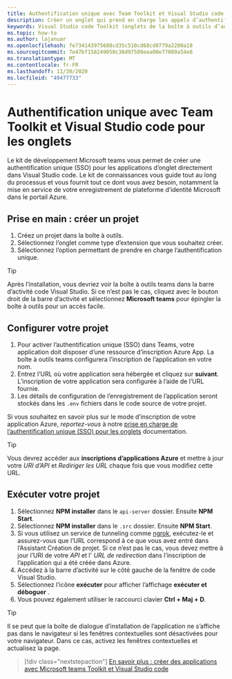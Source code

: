 ```yaml
---
title: Authentification unique avec Team Toolkit et Visual Studio code pour les onglets
description: Créer un onglet qui prend en charge les appels d’authentification unique et Microsoft Graph directement dans Visual Studio code avec Microsoft teams Toolkit
keywords: Visual Studio code Toolkit (onglets de la boîte à outils d’authentification par graphique SSO)
ms.topic: how-to
ms.author: lajanuar
ms.openlocfilehash: fe734143975688cd35c510cd68cd0779a2200a18
ms.sourcegitcommit: 7e47bf158249050c36d97509eea00e77089a54e6
ms.translationtype: MT
ms.contentlocale: fr-FR
ms.lasthandoff: 11/30/2020
ms.locfileid: "49477733"
---
```

# <a name="single-sign-on-authentication-with-teams-toolkit-and-visual-studio-code-for-tabs"></a>Authentification unique avec Team Toolkit et Visual Studio code pour les onglets

Le kit de développement Microsoft teams vous permet de créer une authentification unique (SSO) pour les applications d’onglet directement dans Visual Studio code. Le kit de connaissances vous guide tout au long du processus et vous fournit tout ce dont vous avez besoin, notamment la mise en service de votre enregistrement de plateforme d’identité Microsoft dans le portail Azure.

## <a name="get-started--create-a-project"></a>Prise en main : créer un projet

1. Créez un projet dans la boîte à outils.
1. Sélectionnez l’onglet comme type d’extension que vous souhaitez créer.
1. Sélectionnez l’option permettant de prendre en charge l’authentification unique.

> [!TIP]
> Après l’installation, vous devriez voir la boîte à outils teams dans la barre d’activité code Visual Studio. Si ce n’est pas le cas, cliquez avec le bouton droit de la barre d’activité et sélectionnez **Microsoft teams** pour épingler la boîte à outils pour un accès facile.

## <a name="configure-your-project"></a>Configurer votre projet

1. Pour activer l’authentification unique (SSO) dans Teams, votre application doit disposer d’une ressource d’inscription Azure App. La boîte à outils teams configurera l’inscription de l’application en votre nom.
1. Entrez l’URL où votre application sera hébergée et cliquez sur **suivant**. L’inscription de votre application sera configurée à l’aide de l’URL fournie.
1. Les détails de configuration de l’enregistrement de l’application seront stockés dans les `.env` fichiers dans le code source de votre projet.

Si vous souhaitez en savoir plus sur le mode d’inscription de votre application Azure, _reportez-vous_  à notre [prise en charge de l’authentification unique (SSO) pour les onglets](../tabs/how-to/authentication/auth-aad-sso.md) documentation.

> [!TIP]
> Vous devrez accéder aux **inscriptions d’applications Azure** et mettre à jour votre *URI d’API* et *Rediriger les URL* chaque fois que vous modifiez cette URL.

## <a name="run-your-project"></a>Exécuter votre projet

1. Sélectionnez **NPM installer** dans le `api-server` dossier. Ensuite **NPM Start**.
1. Sélectionnez **NPM installer** dans le `.src` dossier. Ensuite **NPM Start**.
1. Si vous utilisez un service de tunneling comme [ngrok](https://ngrok.com/), exécutez-le et assurez-vous que l’URL correspond à ce que vous avez entré dans l’Assistant Création de projet. Si ce n’est pas le cas, vous devez mettre à jour l’URI de votre _API_ et l' _URL de redirection_ dans l’inscription de l’application qui a été créée dans Azure.
1. Accédez à la barre d’activité sur le côté gauche de la fenêtre de code Visual Studio.
1. Sélectionnez l’icône **exécuter** pour afficher l’affichage **exécuter et déboguer** .
1. Vous pouvez également utiliser le raccourci clavier **Ctrl + Maj + D**.

> [!TIP]
> Il se peut que la boîte de dialogue d’installation de l’application ne s’affiche pas dans le navigateur si les fenêtres contextuelles sont désactivées pour votre navigateur. Dans ce cas, activez les fenêtres contextuelles et actualisez la page.

> [!div class="nextstepaction"]
> [En savoir plus : créer des applications avec Microsoft teams Toolkit et Visual Studio code](visual-studio-code-overview.md)
